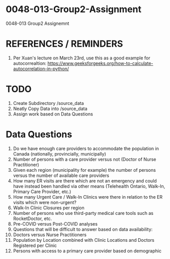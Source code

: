 # 0048-013-Group2-Assignment
0048-013 Group2 Assignemnt

# REFERENCES / REMINDERS
1. Per Xuan's lecture on March 23rd, use this as a good example for autocorrealtion: https://www.geeksforgeeks.org/how-to-calculate-autocorrelation-in-python/

# TODO
1. Create Subdirectory /source_data
2. Neatly Copy Data into /source_data
3. Assign work based on Data Questions

# Data Questions
1. Do we have enough care providers to accommodate the population in Canada (nationally, provincially, municipally)
  1. Number of persons with a care provider versus not (Doctor of Nurse Practitioner)
  2. Given each region (municipality for example) the number of persons versus the number of available care providers
2. How many ER visits are there which are not an emergency and could have instead been handled via other means (Telehealth Ontario, Walk-In, Primary Care Provider, etc.)
  1. How many Urgent Care / Walk-In Clinics were there in relation to the ER visits which were non-urgent?
3. Walk-In Clinic Closures per region
  1. Number of persons who use third-party medical care tools such as RocketDoctor, etc.
  2. Pre-COVID versus Post-COVID analyses
4. Questions that will be difficult to answer based on data availability:
  1. Doctors versus Nurse Practitioners
  2. Population by Location combined with Clinic Locations and Doctors Registered per Clinic
  3. Persons with access to a primary care provider based on demographic
